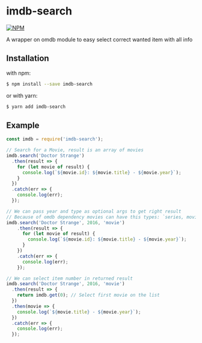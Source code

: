 # imdb-search
[![NPM](https://nodei.co/npm/imdb-search.png?downloads=true&downloadRank=true&stars=true)](https://nodei.co/npm/imdb-search/)  

A wrapper on omdb module to easy select correct wanted item with all info

## Installation
with npm:
```bash
$ npm install --save imdb-search    

```
or with yarn:  
```bash
$ yarn add imdb-search
```
## Example
```js
const imdb = require('imdb-search');

// Search for a Movie, result is an array of movies
imdb.search('Doctor Strange')
  .then(result => {
    for (let movie of result) {
      console.log(`${movie.id}: ${movie.title} - ${movie.year}`);
    }
  })
  .catch(err => {
    console.log(err);
  });

// We can pass year and type as optional args to get right result
// Because of omdb dependency movies can have this types: `series, movie, episode`
imdb.search('Doctor Strange', 2016, 'movie')
    .then(result => {
      for (let movie of result) {
        console.log(`${movie.id}: ${movie.title} - ${movie.year}`);
      }
    })
    .catch(err => {
      console.log(err);
    });

// We can select item number in returned result
imdb.search('Doctor Strange', 2016, 'movie')
  .then(result => {
    return imdb.get(0); // Select first movie on the list
  })
  .then(movie => {
    console.log(`${movie.title} - ${movie.year}`);
  })
  .catch(err => {
    console.log(err);
  });

```
